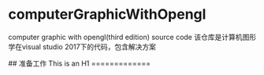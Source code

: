 # computerGraphicWithOpengl
<p>computer graphic with opengl(third edition) source code
该仓库是计算机图形学在visual studio 2017下的代码，包含解决方案</p>
## 准备工作
This is an H1
=============

